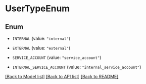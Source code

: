 # UserTypeEnum

## Enum


* `INTERNAL` (value: `"internal"`)

* `EXTERNAL` (value: `"external"`)

* `SERVICE_ACCOUNT` (value: `"service_account"`)

* `INTERNAL_SERVICE_ACCOUNT` (value: `"internal_service_account"`)


[[Back to Model list]](../README.md#documentation-for-models) [[Back to API list]](../README.md#documentation-for-api-endpoints) [[Back to README]](../README.md)



